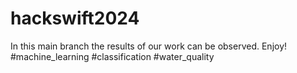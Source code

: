 # hackswift2024
In this main branch the results of our work can be observed. Enjoy!
#machine_learning #classification #water_quality
